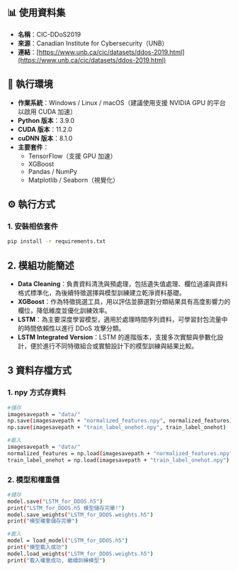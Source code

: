 ## 📊 使用資料集

- **名稱**：CIC-DDoS2019
- **來源**：Canadian Institute for Cybersecurity（UNB）
- **連結**：[https://www.unb.ca/cic/datasets/ddos-2019.html](https://www.unb.ca/cic/datasets/ddos-2019.html)

## 🧰 執行環境

- **作業系統**：Windows / Linux / macOS（建議使用支援 NVIDIA GPU 的平台以啟用 CUDA 加速）
- **Python 版本**：3.9.0
- **CUDA 版本**：11.2.0
- **cuDNN 版本**：8.1.0
- **主要套件**：
  - TensorFlow（支援 GPU 加速）
  - XGBoost
  - Pandas / NumPy
  - Matplotlib / Seaborn（視覺化）

## ⚙️ 執行方式

### 1. 安裝相依套件

```bash
pip install -r requirements.txt
```
## 2. 模組功能簡述

- **Data Cleaning**：負責資料清洗與預處理，包括遺失值處理、欄位過濾與資料格式標準化，為後續特徵選擇與模型訓練建立乾淨資料基礎。
- **XGBoost**：作為特徵挑選工具，用以評估並篩選對分類結果具有高度影響力的欄位，降低維度並優化訓練效率。
- **LSTM**：為主要深度學習模型，適用於處理時間序列資料，可學習封包流量中的時間依賴性以進行 DDoS 攻擊分類。
- **LSTM Integrated Version**：LSTM 的進階版本，支援多次實驗與參數化設計，便於進行不同特徵組合或實驗設計下的模型訓練與結果比較。

## 3 資料存檔方式
### 1. npy 方式存資料
```bash
#儲存
imagesavepath = "data/"
np.save(imagesavepath + "normalized_features.npy", normalized_features)
np.save(imagesavepath + "train_label_onehot.npy", train_label_onehot)

#載入
imagesavepath = "data/"
normalized_features = np.load(imagesavepath + "normalized_features.npy")
train_label_onehot = np.load(imagesavepath + "train_label_onehot.npy")
```
### 2. 模型和權重儲
```bash
#儲存
model.save("LSTM_for_DDOS.h5")
print("LSTM_for_DDOS.h5 模型儲存完畢!")
model.save_weights("LSTM_for_DDOS.weights.h5")
print("模型權重儲存完畢")   

#載入
model = load_model("LSTM_for_DDOS.h5")
print("模型載入成功")
model.load_weights("LSTM_for_DDOS.weights.h5")
print("載入權重成功, 繼續訓練模型")
```